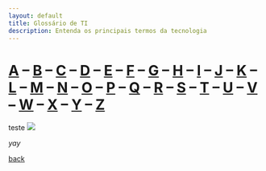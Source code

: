 ```yaml
---
layout: default
title: Glossário de TI
description: Entenda os principais termos da tecnologia
---
```


# [A](./letra/A) – [B](./letra/B) – [C](./letra/C) – [D](./letra/D) – [E](./letra/E) – [F](./letra/F) – [G](./letra/G) – [H](./letra/H) – [I](./letra/I) – [J](./letra/J) – [K](./letra/K) – [L](./letra/L) – [M](./letra/M) – [N](./letra/N) – [O](./letra/O) – [P](./letra/P) – [Q](./letra/Q) – [R](./letra/R) – [S](./letra/S) – [T](./letra/T) – [U](./letra/U) – [V](./letra/V) – [W](./letra/W) – [X](./letra/X) – [Y](./letra/Y) – [Z](./letra/Z)

teste
![](https://github.com/kmddd59/emojis/raw/master/Cat%20Emojis/GrumpyCat.png)

_yay_

[back](./)
